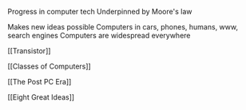 Progress in computer tech
	Underpinned by Moore's law

Makes new ideas possible
	Computers in cars, phones, humans, www, search engines
	Computers are widespread everywhere

[[Transistor]]

[[Classes of Computers]]

[[The Post PC Era]]

[[Eight Great Ideas]]

